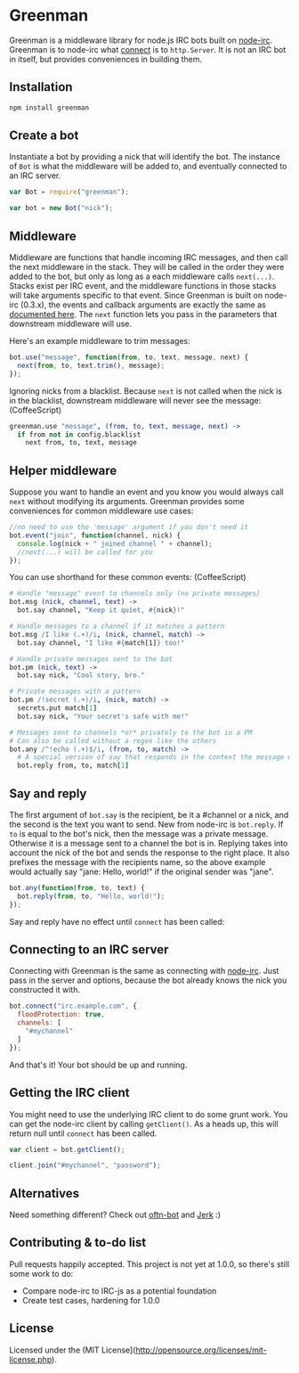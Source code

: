 # Greenman
Greenman is a middleware library for node.js IRC bots built on [node-irc](https://github.com/martynsmith/node-irc). Greenman is to node-irc what [connect](https://github.com/senchalabs/connect) is to `http.Server`. It is not an IRC bot in itself, but provides conveniences in building them.

## Installation
```sh
npm install greenman
```

## Create a bot
Instantiate a bot by providing a nick that will identify the bot. The instance of `Bot` is what the middleware will be added to, and eventually connected to an IRC server.

```js
var Bot = require("greenman");

var bot = new Bot("nick");
```

## Middleware
Middleware are functions that handle incoming IRC messages, and then call the next middleware in the stack. They will be called in the order they were added to the bot, but only as long as a each middleware calls `next(...)`. Stacks exist per IRC event, and the middleware functions in those stacks will take arguments specific to that event. Since Greenman is built on node-irc (0.3.x), the events and callback arguments are exactly the same as [documented here](https://node-irc.readthedocs.org/en/latest/API.html#events). The `next` function lets you pass in the parameters that downstream middleware will use.

Here's an example middleware to trim messages:
```js
bot.use("message", function(from, to, text, message, next) {
  next(from, to, text.trim(), message);
});
```

Ignoring nicks from a blacklist. Because `next` is not called when the nick is in the blacklist, downstream middleware will never see the message:
(CoffeeScript)
```coffee
greenman.use "message", (from, to, text, message, next) ->
  if from not in config.blacklist
    next from, to, text, message
```

## Helper middleware
Suppose you want to handle an event and you know you would always call `next` without modifying its arguments. Greenman provides some conveniences for common middleware use cases:

```js
//no need to use the 'message' argument if you don't need it
bot.event("join", function(channel, nick) {
  console.log(nick + " joined channel " + channel);
  //next(...) will be called for you
});
```

You can use shorthand for these common events:
(CoffeeScript)
```coffee
# Handle "message" event to channels only (no private messages)
bot.msg (nick, channel, text) ->
  bot.say channel, "Keep it quiet, #{nick}!"

# Handle messages to a channel if it matches a pattern
bot.msg /I like (.+)/i, (nick, channel, match) ->
  bot.say channel, "I like #{match[1]} too!"

# Handle private messages sent to the bot
bot.pm (nick, text) ->
  bot.say nick, "Cool story, bro."

# Private messages with a pattern
bot.pm /!secret (.+)/i, (nick, match) ->
  secrets.put match[1]
  bot.say nick, "Your secret's safe with me!"

# Messages sent to channels *or* privately to the bot in a PM
# Can also be called without a regex like the others
bot.any /^!echo (.+)$/i, (from, to, match) ->
  # A special version of say that responds in the context the message was received
  bot.reply from, to, match[1]
```

## Say and reply
The first argument of `bot.say` is the recipient, be it a #channel or a nick, and the second is the text you want to send. New from node-irc is `bot.reply`. If `to` is equal to the bot's nick, then the message was a private message. Otherwise it is a message sent to a channel the bot is in. Replying takes into account the nick of the bot and sends the response to the right place. It also prefixes the message with the recipients name, so the above example would actually say "jane: Hello, world!" if the original sender was "jane".

```js
bot.any(function(from, to, text) {
  bot.reply(from, to, "Hello, world!");
});
```

Say and reply have no effect until `connect` has been called:

## Connecting to an IRC server
Connecting with Greenman is the same as connecting with [node-irc](https://node-irc.readthedocs.org/en/latest/API.html#client). Just pass in the server and options, because the bot already knows the nick you constructed it with.

```js
bot.connect("irc.example.com", {
  floodProtection: true,
  channels: [
    "#mychannel"
  ]
});
```

And that's it! Your bot should be up and running.

## Getting the IRC client
You might need to use the underlying IRC client to do some grunt work. You can get the node-irc client by calling `getClient()`. As a heads up, this will return null until `connect` has been called.

```js
var client = bot.getClient();

client.join("#mychannel", "password");
```

## Alternatives
Need something different? Check out [oftn-bot](https://github.com/oftn/oftn-bot) and [Jerk](https://github.com/gf3/Jerk) :)

## Contributing & to-do list
Pull requests happily accepted. This project is not yet at 1.0.0, so there's still some work to do:
* Compare node-irc to IRC-js as a potential foundation
* Create test cases, hardening for 1.0.0

## License
Licensed under the (MIT License](http://opensource.org/licenses/mit-license.php).